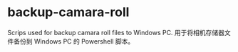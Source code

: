 # backup-camara-roll

Scrips used for backup camara roll files to Windows PC.
用于将相机存储器文件备份到 Windows PC 的 Powershell 脚本。
